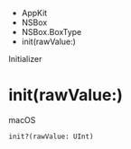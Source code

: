 

- AppKit
- NSBox
- NSBox.BoxType
-  init(rawValue:) 

Initializer

# init(rawValue:)

macOS

``` source
init?(rawValue: UInt)
```

